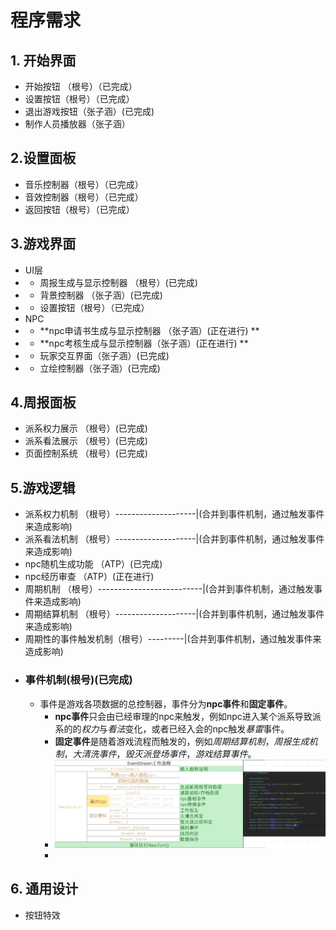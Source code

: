 # 程序需求

## 1. 开始界面
- 开始按钮 （根号）（已完成）
- 设置按钮（根号）（已完成）
- 退出游戏按钮（张子涵）(已完成)
- 制作人员播放器（张子涵）
## 2.设置面板
- 音乐控制器（根号）（已完成）
- 音效控制器（根号）（已完成）
- 返回按钮（根号）（已完成）
## 3.游戏界面
- UI层
- - 周报生成与显示控制器 （根号）(已完成)
- - 背景控制器 （张子涵）(已完成)
- - 设置按钮（根号）（已完成）
- NPC
- - **npc申请书生成与显示控制器 （张子涵）(正在进行) **
- - **npc考核生成与显示控制器（张子涵）(正在进行) **
- - 玩家交互界面（张子涵）(已完成)
- - 立绘控制器（张子涵）(已完成)
## 4.周报面板
- 派系权力展示 （根号）(已完成)
- 派系看法展示 （根号）(已完成)
- 页面控制系统 （根号）(已完成)
## 5.游戏逻辑
- 派系权力机制 （根号）--------------------|(合并到事件机制，通过触发事件来造成影响)
- 派系看法机制 （根号）--------------------|(合并到事件机制，通过触发事件来造成影响)
- npc随机生成功能 （ATP）(已完成)
- npc经历审查 （ATP）(正在进行)                    
- 周期机制 （根号）--------------------------|(合并到事件机制，通过触发事件来造成影响)
- 周期结算机制 （根号）--------------------|(合并到事件机制，通过触发事件来造成影响)
- 周期性的事件触发机制（根号）---------|(合并到事件机制，通过触发事件来造成影响)
- ### 事件机制(根号)(已完成)
  - 事件是游戏各项数据的总控制器，事件分为**npc事件**和**固定事件**。
    - **npc事件**只会由已经审理的npc来触发，例如npc进入某个派系导致派系的的*权力*与*看法*变化，或者已经入会的npc触发*暴雷*事件。
    - **固定事件**是随着游戏流程而触发的，例如*周期结算机制*，*周报生成机制*，*大清洗事件*，*毁灭派登场事件*，*游戏结算事件*。
    - ![image](Scripts/EventStream工作流程.png "EventStream工作流程")
    - 
## 6. 通用设计
- 按钮特效